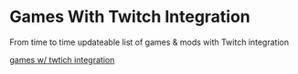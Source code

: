 # Games With Twitch Integration

From time to time updateable list of games & mods with Twitch integration

  [games w/ twtich integration](https://gameswithtwitchintegration.github.io/ "Необязательная подсказка")

